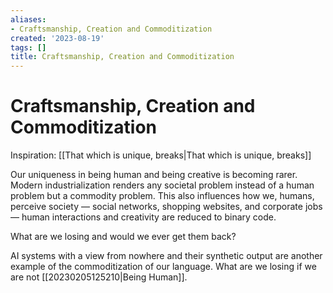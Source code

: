 ```yaml
---
aliases:
- Craftsmanship, Creation and Commoditization
created: '2023-08-19'
tags: []
title: Craftsmanship, Creation and Commoditization
---
```


# Craftsmanship, Creation and Commoditization

Inspiration: [[That which is unique, breaks|That which is unique, breaks]]

Our uniqueness in being human and being creative is becoming rarer. Modern industrialization renders any societal problem instead of a human problem but a commodity problem. This also influences how we, humans, perceive society — social networks, shopping websites, and corporate jobs — human interactions and creativity are reduced to binary code.

What are we losing and would we ever get them back?

AI systems with a view from nowhere and their synthetic output are another example of the commoditization of our language. What are we losing if we are not [[20230205125210|Being Human]].